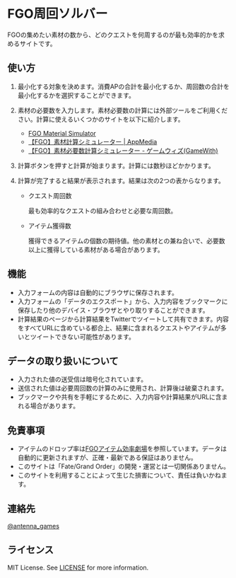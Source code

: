 
# FGO周回ソルバー

FGOの集めたい素材の数から、どのクエストを何周するのが最も効率的かを求めるサイトです。

## 使い方

1. 最小化する対象を決めます。消費APの合計を最小化するか、周回数の合計を最小化するかを選択することができます。
2. 素材の必要数を入力します。素材必要数の計算には外部ツールをご利用ください。計算に使えるいくつかのサイトを以下に紹介します。

   - [FGO Material Simulator](http://fgosimulator.webcrow.jp/Material/)
   - [【FGO】素材計算シミュレーター | AppMedia](https://appmedia.jp/fategrandorder/1472238)
   - [【FGO】素材必要数計算シミュレーター - ゲームウィズ(GameWith)](https://gamewith.jp/fgo/article/show/84943)

3. 計算ボタンを押すと計算が始まります。計算には数秒ほどかかります。
4. 計算が完了すると結果が表示されます。結果は次の2つの表からなります。
   - クエスト周回数

     最も効率的なクエストの組み合わせと必要な周回数。
   - アイテム獲得数

     獲得できるアイテムの個数の期待値。他の素材との兼ね合いで、必要数以上に獲得している素材がある場合があります。

## 機能

- 入力フォームの内容は自動的にブラウザに保存されます。
- 入力フォームの「データのエクスポート」から、入力内容をブックマークに保存したり他のデバイス・ブラウザとやり取りすることができます。
- 計算結果のページから計算結果をTwitterでツイートして共有できます。内容をすべてURLに含めている都合上、結果に含まれるクエストやアイテムが多いとツイートできない可能性があります。

## データの取り扱いについて

- 入力された値の送受信は暗号化されています。
- 送信された値は必要周回数の計算のみに使用され、計算後は破棄されます。
- ブックマークや共有を手軽にするために、入力内容や計算結果がURLに含まれる場合があります。

## 免責事項

- アイテムのドロップ率は[FGOアイテム効率劇場](https://sites.google.com/view/fgo-domus-aurea)を参照しています。データは自動的に更新されますが、正確・最新である保証はありません。
- このサイトは「Fate/Grand Order」の開発・運営とは一切関係ありません。
- このサイトを利用することによって生じた損害について、責任は負いかねます。

## 連絡先

[@antenna_games](https://twitter.com/antenna_games)

## ライセンス
MIT License. See [LICENSE](./LICENSE) for more information.